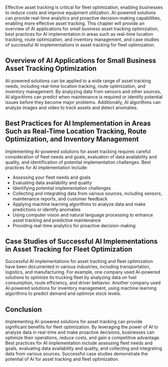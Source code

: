 

Effective asset tracking is critical for fleet optimization, enabling businesses to reduce costs and improve equipment utilization. AI-powered solutions can provide real-time analytics and proactive decision-making capabilities, enabling more effective asset tracking. This chapter will provide an overview of AI applications for small business asset tracking optimization, best practices for AI implementation in areas such as real-time location tracking, route optimization, and inventory management, and case studies of successful AI implementations in asset tracking for fleet optimization.

Overview of AI Applications for Small Business Asset Tracking Optimization
--------------------------------------------------------------------------

AI-powered solutions can be applied to a wide range of asset tracking needs, including real-time location tracking, route optimization, and inventory management. By analyzing data from sensors and other sources, AI algorithms can predict when maintenance is required or identify potential issues before they become major problems. Additionally, AI algorithms can analyze images and video to track assets and detect anomalies.

Best Practices for AI Implementation in Areas Such as Real-Time Location Tracking, Route Optimization, and Inventory Management
-------------------------------------------------------------------------------------------------------------------------------

Implementing AI-powered solutions for asset tracking requires careful consideration of fleet needs and goals, evaluation of data availability and quality, and identification of potential implementation challenges. Best practices for AI implementation include:

* Assessing your fleet needs and goals
* Evaluating data availability and quality
* Identifying potential implementation challenges
* Collecting and integrating data from various sources, including sensors, maintenance reports, and customer feedback
* Applying machine learning algorithms to analyze data and make predictions or identify anomalies
* Using computer vision and natural language processing to enhance asset tracking and predictive maintenance
* Providing real-time analytics for proactive decision-making

Case Studies of Successful AI Implementations in Asset Tracking for Fleet Optimization
--------------------------------------------------------------------------------------

Successful AI implementations for asset tracking and fleet optimization have been documented in various industries, including transportation, logistics, and manufacturing. For example, one company used AI-powered solutions to optimize its trucking fleet by analyzing data on fuel consumption, route efficiency, and driver behavior. Another company used AI-powered solutions for inventory management, using machine learning algorithms to predict demand and optimize stock levels.

Conclusion
----------

Implementing AI-powered solutions for asset tracking can provide significant benefits for fleet optimization. By leveraging the power of AI to analyze data in real-time and make proactive decisions, businesses can optimize their operations, reduce costs, and gain a competitive advantage. Best practices for AI implementation include assessing fleet needs and goals, evaluating data availability and quality, and collecting and integrating data from various sources. Successful case studies demonstrate the potential of AI for asset tracking and fleet optimization.
